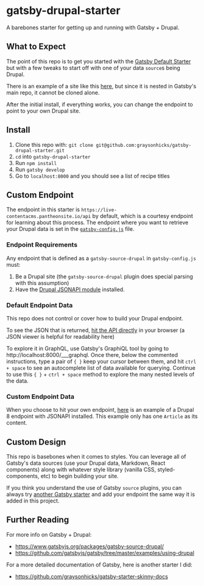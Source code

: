 # gatsby-drupal-starter
A barebones starter for getting up and running with Gatsby + Drupal.

## What to Expect
The point of this repo is to get you started with the [Gatsby Default Starter](https://github.com/gatsbyjs/gatsby-starter-default) but with a few tweaks to start off with one of your data `source`s being Drupal.

There is an example of a site like this [here](https://github.com/gatsbyjs/gatsby/tree/master/examples/using-drupal), but since it is nested in Gatsby's main repo, it cannot be cloned alone.

After the initial install, if everything works, you can change the endpoint to point to your own Drupal site.

## Install

1. Clone this repo with: `git clone git@github.com:graysonhicks/gatsby-drupal-starter.git`
2. `cd` into `gatsby-drupal-starter`
3. Run `npm install`
4. Run `gatsby develop`
5. Go to `localhost:8000` and you should see a list of recipe titles

## Custom Endpoint

The endpoint in this starter is `https://live-contentacms.pantheonsite.io/api` by default, which is a courtesy endpoint for learning about this process.  The endpoint where you want to retrieve your Drupal data is set in the [`gatsby-config.js`](gatsby-config.js) file.

### Endpoint Requirements

Any endpoint that is defined as a `gatsby-source-drupal` in `gatsby-config.js` must:

1. Be a Drupal site (the `gatsby-source-drupal` plugin does special parsing with this assumption)
2. Have the [Drupal JSONAPI module](https://www.drupal.org/project/jsonapi) installed.

### Default Endpoint Data

This repo does not control or cover how to build your Drupal endpoint.  

To see the JSON that is returned, [hit the API directly](https://live-contentacms.pantheonsite.io/api) in your browser (a JSON viewer is helpful for readability here)

To explore it in GraphQL, use Gatsby's GraphiQL tool by going to http://localhost:8000/___graphql.  Once there, below the commented instructions, type a pair of `{ }` keep your cursor between them, and hit `ctrl + space` to see an autocomplete list of data available for querying.  Continue to use this `{ }` + `ctrl + space` method to explore the many nested levels of the data.

### Custom Endpoint Data

When you choose to hit your own endpoint, [here](http://dev-gatsby-drupal.pantheonsite.io/jsonapi/) is an example of a Drupal 8 endpoint with JSONAPI installed.  This example only has one `Article` as its content.

## Custom Design

This repo is basebones when it comes to styles.  You can leverage all of Gatsby's data sources (use your Drupal data, Markdown, React components) along with whatever style library (vanilla CSS, styled-components, etc) to begin building your site.

If you think you understand the use of Gatsby `source` plugins, you can always try [another Gatsby starter](https://www.gatsbyjs.org/docs/gatsby-starters/#gatsby-starters) and add your endpoint the same way it is added in this project.

## Further Reading
For more info on Gatsby + Drupal:
- https://www.gatsbyjs.org/packages/gatsby-source-drupal/
- https://github.com/gatsbyjs/gatsby/tree/master/examples/using-drupal

For a more detailed documentation of Gatsby, here is another starter I did:
- https://github.com/graysonhicks/gatsby-starter-skinny-docs